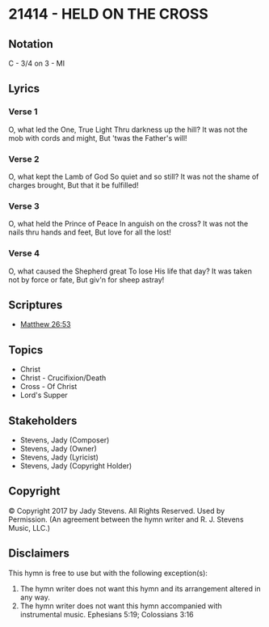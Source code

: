 # 21414 - HELD ON THE CROSS

## Notation

C - 3/4 on 3 - MI

## Lyrics

### Verse 1

O, what led the One, True Light Thru darkness up the hill? It was not the mob with cords and might, But 'twas the Father's will!

### Verse 2

O, what kept the Lamb of God So quiet and so still? It was not the shame of charges brought, But that it be fulfilled!

### Verse 3

O, what held the Prince of Peace In anguish on the cross? It was not the nails thru hands and feet, But love for all the lost!

### Verse 4

O, what caused the Shepherd great To lose His life that day? It was taken not by force or fate, But giv'n for sheep astray!


## Scriptures

- [Matthew 26:53](https://www.biblegateway.com/passage/?search=Matthew%2026%3A53)

## Topics

- Christ
- Christ - Crucifixion/Death
- Cross - Of Christ
- Lord's Supper

## Stakeholders

- Stevens, Jady (Composer)
- Stevens, Jady (Owner)
- Stevens, Jady (Lyricist)
- Stevens, Jady (Copyright Holder)

## Copyright

© Copyright 2017 by Jady Stevens. All Rights Reserved. Used by Permission.
(An agreement between the hymn writer and R. J. Stevens Music, LLC.)

## Disclaimers

This hymn is free to use but with the following exception(s):
1. The hymn writer does not want this hymn and its arrangement altered in any way.
2. The hymn writer does not want this hymn accompanied with instrumental music.
Ephesians 5:19; Colossians 3:16

